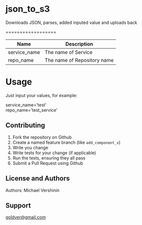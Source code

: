 json_to_s3
============================

Downloads JSON, parses, added inputed value and uploads back

==================

| Name | Description | 
| ---- | ----------- | 
| service_name | The name of Service | 
| repo_name | The name of Repository name | 

Usage
==================

Just input your values, for example:

service_name='test'  <br />
repo_name='test_service' 

Contributing
------------
1. Fork the repository on Github
2. Create a named feature branch (like `add_component_x`)
3. Write you change
4. Write tests for your change (if applicable)
5. Run the tests, ensuring they all pass
6. Submit a Pull Request using Github

License and Authors
-------------------
Authors: Michael Vershinin

Support
-------------------
goldver@gmail.com
